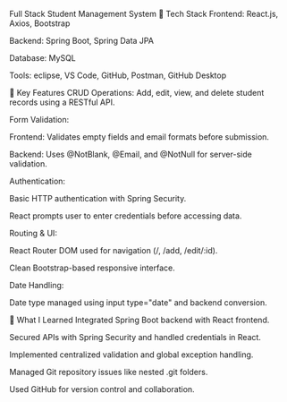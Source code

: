 Full Stack Student Management System
🔧 Tech Stack
Frontend: React.js, Axios, Bootstrap

Backend: Spring Boot, Spring Data JPA

Database: MySQL

Tools: eclipse, VS Code, GitHub, Postman, GitHub Desktop

🧩 Key Features
CRUD Operations: Add, edit, view, and delete student records using a RESTful API.

Form Validation:

Frontend: Validates empty fields and email formats before submission.

Backend: Uses @NotBlank, @Email, and @NotNull for server-side validation.

Authentication:

Basic HTTP authentication with Spring Security.

React prompts user to enter credentials before accessing data.

Routing & UI:

React Router DOM used for navigation (/, /add, /edit/:id).

Clean Bootstrap-based responsive interface.

Date Handling:

Date type managed using input type="date" and backend conversion.

🧠 What I Learned
Integrated Spring Boot backend with React frontend.

Secured APIs with Spring Security and handled credentials in React.

Implemented centralized validation and global exception handling.

Managed Git repository issues like nested .git folders.

Used GitHub for version control and collaboration.
